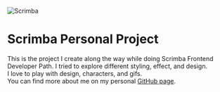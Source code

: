 ![Scrimba](https://user-images.githubusercontent.com/80773310/195976488-2b840d4d-5bb0-4f00-9e9a-3970f2ba08e5.gif)

# Scrimba Personal Project
This is the project I create along the way while doing Scrimba Frontend Developer Path. I tried to explore different styling, effect, and design.<br>
I love to play with design, characters, and gifs. <br>
You can find more about me on my personal [GitHub page](https://github.com/DHCJS).
